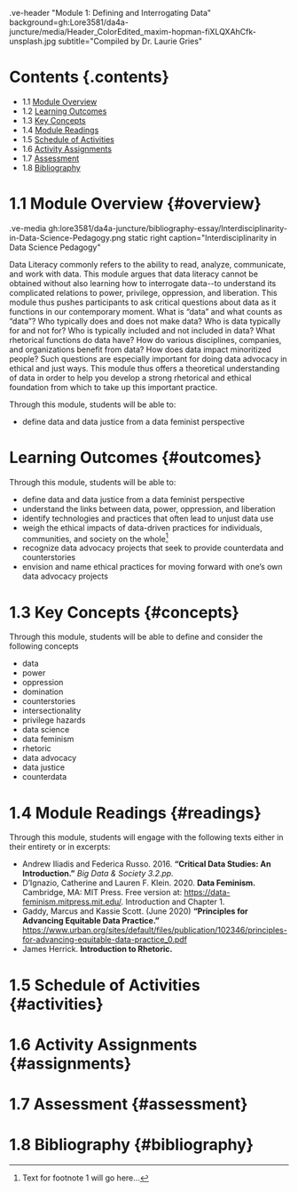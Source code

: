 .ve-header "Module 1: Defining and Interrogating Data" background=gh:Lore3581/da4a-juncture/media/Header_ColorEdited_maxim-hopman-fiXLQXAhCfk-unsplash.jpg subtitle="Compiled by Dr. Laurie Gries"

# Contents {.contents}

- 1.1 [Module Overview](#overview)
- 1.2 [Learning Outcomes](#outcomes)
- 1.3 [Key Concepts](#concepts)
- 1.4 [Module Readings](#readings)
- 1.5 [Schedule of Activities](#activities)
- 1.6 [Activity Assignments](#assignments)
- 1.7 [Assessment](#assessment)
- 1.8 [Bibliography](#bibliography)

# 1.1 Module Overview {#overview}

.ve-media gh:lore3581/da4a-juncture/bibliography-essay/Interdisciplinarity-in-Data-Science-Pedagogy.png static right caption="Interdisciplinarity in Data Science Pedagogy"

Data Literacy commonly refers to the ability to read, analyze, communicate, and work with data. This module argues that data literacy cannot be obtained without also learning how to interrogate data--to understand its complicated relations to power, privilege, oppression, and liberation. This module thus pushes participants to ask critical questions about data as it functions in our contemporary moment. What is “data” and what counts as “data”? Who typically does and does not make data? Who is data typically for and not for? Who is typically included and not included in data? What rhetorical functions do data have? How do various disciplines, companies, and organizations benefit from data? How does data impact minoritized people? Such questions are especially important for doing data advocacy in ethical and just ways. This module thus offers a theoretical understanding of data in order to help you develop a strong rhetorical and ethical foundation from which to take up this important practice.

Through this module, students will be able to:

- define data and data justice from a data feminist perspective

# Learning Outcomes {#outcomes}

Through this module, students will be able to:
- define data and data justice from a data feminist perspective
- understand the links between data, power, oppression, and liberation
- identify technologies and practices that often lead to unjust data use
- weigh the ethical impacts of data-driven practices for individuals, communities, and society on the whole[^1]
- recognize data advocacy projects that seek to provide counterdata and counterstories
- envision and name ethical practices for moving forward with one’s own data advocacy projects

# 1.3 Key Concepts {#concepts}

Through this module, students will be able to define and consider the following concepts

- data
- power
- oppression
- domination
- counterstories
- intersectionality
- privilege hazards
- data science
- data feminism
- rhetoric
- data advocacy
- data justice
- counterdata

# 1.4 Module Readings {#readings}

Through this module, students will engage with the following texts either in their entirety or in excerpts:
- Andrew Iliadis and Federica Russo. 2016. **“Critical Data Studies: An Introduction.”** _Big Data & Society 3.2.pp._
- D’Ignazio, Catherine and Lauren F. Klein. 2020. **Data Feminism.** Cambridge, MA: MIT Press. Free version at: https://data-feminism.mitpress.mit.edu/. Introduction and Chapter 1.
- Gaddy, Marcus and Kassie Scott. (June 2020) **“Principles for Advancing Equitable Data Practice.”** https://www.urban.org/sites/default/files/publication/102346/principles-for-advancing-equitable-data-practice_0.pdf 
- James Herrick. **Introduction to Rhetoric.**

# 1.5 Schedule of Activities {#activities}

# 1.6 Activity Assignments {#assignments}

# 1.7 Assessment {#assessment}

# 1.8 Bibliography {#bibliography}

[^1]: Text for footnote 1 will go here...